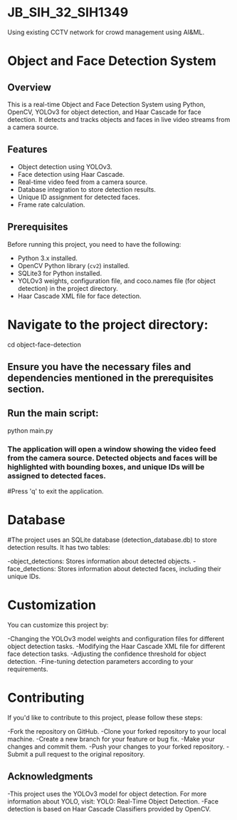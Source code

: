 # JB_SIH_32_SIH1349

Using existing CCTV network for crowd management using AI&amp;ML.
# Object and Face Detection System

## Overview

This is a real-time Object and Face Detection System using Python, OpenCV, YOLOv3 for object detection, and Haar Cascade for face detection. It detects and tracks objects and faces in live video streams from a camera source.

## Features

- Object detection using YOLOv3.
- Face detection using Haar Cascade.
- Real-time video feed from a camera source.
- Database integration to store detection results.
- Unique ID assignment for detected faces.
- Frame rate calculation.

## Prerequisites

Before running this project, you need to have the following:

- Python 3.x installed.
- OpenCV Python library (`cv2`) installed.
- SQLite3 for Python installed.
- YOLOv3 weights, configuration file, and coco.names file (for object detection) in the project directory.
- Haar Cascade XML file for face detection.

 

# Navigate to the project directory:
cd object-face-detection

## Ensure you have the necessary files and dependencies mentioned in the prerequisites section.

## Run the main script:
python main.py

### The application will open a window showing the video feed from the camera source. Detected objects and faces will be highlighted with bounding boxes, and unique IDs will be assigned to detected faces.

#Press 'q' to exit the application.

# Database
#The project uses an SQLite database (detection_database.db) to store detection results. It has two tables:

-object_detections: Stores information about detected objects.
-face_detections: Stores information about detected faces, including their unique IDs.

# Customization
You can customize this project by:

-Changing the YOLOv3 model weights and configuration files for different object detection tasks.
-Modifying the Haar Cascade XML file for different face detection tasks.
-Adjusting the confidence threshold for object detection.
-Fine-tuning detection parameters according to your requirements.

# Contributing
If you'd like to contribute to this project, please follow these steps:

-Fork the repository on GitHub.
-Clone your forked repository to your local machine.
-Create a new branch for your feature or bug fix.
-Make your changes and commit them.
-Push your changes to your forked repository.
-Submit a pull request to the original repository.

 

## Acknowledgments
-This project uses the YOLOv3 model for object detection. For more information about YOLO, visit: YOLO: Real-Time Object Detection.
-Face detection is based on Haar Cascade Classifiers provided by OpenCV.

 

      

